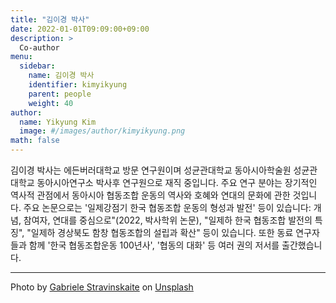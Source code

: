 ```yaml
---
title: "김이경 박사"
date: 2022-01-01T09:09:00+09:00
description: >
  Co-author
menu:
  sidebar:
    name: 김이경 박사
    identifier: kimyikyung
    parent: people
    weight: 40
author:
  name: Yikyung Kim
  image: #/images/author/kimyikyung.png
math: false
---
```


김이경 박사는 에든버러대학교 방문 연구원이며 성균관대학교 동아시아학술원
성균관대학교 동아시아연구소 박사후 연구원으로 재직 중입니다. 주요 연구 분야는 장기적인 역사적 관점에서 동아시아 협동조합 운동의 역사와 호혜와 연대의 문화에 관한 것입니다. 주요 논문으로는 '일제강점기 한국 협동조합 운동의 형성과 발전' 등이 있습니다: 개념, 참여자, 연대를 중심으로"(2022, 박사학위 논문), "일제하 한국 협동조합 발전의 특징", "일제하 경상북도 함창 협동조합의 설립과 확산" 등이 있습니다. 또한 동료 연구자들과 함께 '한국 협동조합운동 100년사', '협동의 대화' 등 여러 권의 저서를 출간했습니다.

---

Photo by <a href="https://unsplash.com/es/@gstravinsky?utm_source=unsplash&utm_medium=referral&utm_content=creditCopyText">Gabriele Stravinskaite</a> on <a href="https://unsplash.com/s/photos/edinburgh?utm_source=unsplash&utm_medium=referral&utm_content=creditCopyText">Unsplash</a>
  